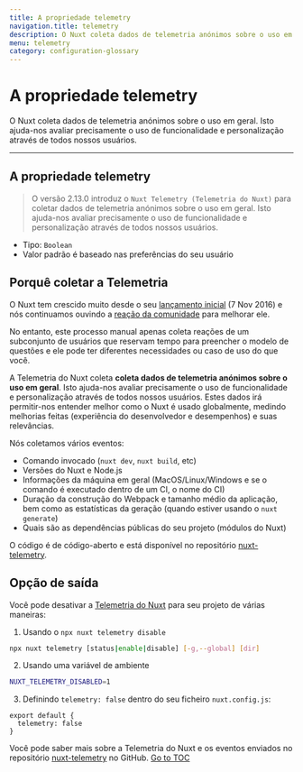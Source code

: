 ```yaml
---
title: A propriedade telemetry
navigation.title: telemetry
description: O Nuxt coleta dados de telemetria anónimos sobre o uso em geral. Isto ajuda-nos avaliar precisamente o uso de funcionalidade e personalização através de todos nossos usuários.
menu: telemetry
category: configuration-glossary
---
```

# A propriedade telemetry

O Nuxt coleta dados de telemetria anónimos sobre o uso em geral. Isto ajuda-nos avaliar precisamente o uso de funcionalidade e personalização através de todos nossos usuários.

---

## A propriedade telemetry

> O versão 2.13.0 introduz o `Nuxt Telemetry (Telemetria do Nuxt)` para coletar dados de telemetria anónimos sobre o uso em geral. Isto ajuda-nos avaliar precisamente o uso de funcionalidade e personalização através de todos nossos usuários.

- Tipo: `Boolean`
- Valor padrão é baseado nas preferências do seu usuário

## Porquê coletar a Telemetria

O Nuxt tem crescido muito desde o seu [lançamento inicial](https://github.com/nuxt/nuxt.js/releases/tag/v0.2.0) (7 Nov 2016) e nós continuamos ouvindo a [reação da comunidade](https://github.com/nuxt/nuxt.js/issues) para melhorar ele.

No entanto, este processo manual apenas coleta reações de um subconjunto de usuários que reservam tempo para preencher o modelo de questões e ele pode ter diferentes necessidades ou caso de uso do que você.

A Telemetria do Nuxt coleta **coleta dados de telemetria anónimos sobre o uso em geral**. Isto ajuda-nos avaliar precisamente o uso de funcionalidade e personalização através de todos nossos usuários. Estes dados irá permitir-nos entender melhor como o Nuxt é usado globalmente, medindo melhorias feitas (experiência do desenvolvedor e desempenhos) e suas relevâncias.

Nós coletamos vários eventos:

- Comando invocado (`nuxt dev`, `nuxt build`, etc)
- Versões do Nuxt e Node.js
- Informações da máquina em geral (MacOS/Linux/Windows e se o comando é executado dentro de um CI, o nome do CI)
- Duração da construção do Webpack e tamanho médio da aplicação, bem como as estatísticas da geração (quando estiver usando o `nuxt generate`)
- Quais são as dependências públicas do seu projeto (módulos do Nuxt)

O código é de código-aberto e está disponível no repositório [nuxt-telemetry](https://github.com/nuxt/telemetry).

## Opção de saída

Você pode desativar a [Telemetria do Nuxt](https://github.com/nuxt/telemetry) para seu projeto de várias maneiras:

1. Usando o `npx nuxt telemetry disable`

```bash
npx nuxt telemetry [status|enable|disable] [-g,--global] [dir]
```

2. Usando uma variável de ambiente

```bash
NUXT_TELEMETRY_DISABLED=1
```

3. Definindo `telemetry: false` dentro do seu ficheiro `nuxt.config.js`:

```js{}[nuxt.config.js]
export default {
  telemetry: false
}
```

Você pode saber mais sobre a Telemetria do Nuxt e os eventos enviados no repositório [nuxt-telemetry](https://github.com/nuxt/telemetry) no GitHub.
<span style='float: footnote;'><a href="../index.html#toc">Go to TOC</a></span>
